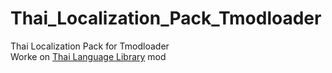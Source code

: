 # Thai_Localization_Pack_Tmodloader
Thai Localization Pack for Tmodloader<br />
Worke on [Thai Language Library](https://steamcommunity.com/sharedfiles/filedetails/?id=3131471102) mod
